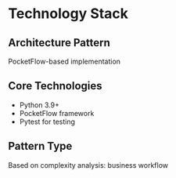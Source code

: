 # Technology Stack

## Architecture Pattern
PocketFlow-based implementation

## Core Technologies
- Python 3.9+
- PocketFlow framework
- Pytest for testing

## Pattern Type
Based on complexity analysis: business workflow
